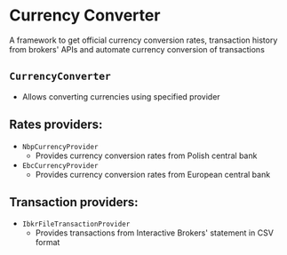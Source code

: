 # Currency Converter

A framework to get official currency conversion rates, transaction history from brokers' APIs and automate currency conversion of transactions

## `CurrencyConverter`

- Allows converting currencies using specified provider

## Rates providers:

- `NbpCurrencyProvider`
  - Provides currency conversion rates from Polish central bank
- `EbcCurrencyProvider`
  - Provides currency conversion rates from European central bank

## Transaction providers:

- `IbkrFileTransactionProvider`
  - Provides transactions from Interactive Brokers' statement in CSV format
